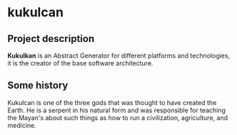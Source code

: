# kukulcan

## Project description

**Kukulkan** is an Abstract Generator for different platforms and technologies, it is the creator of the base software architecture.

## Some history

Kukulcan is one of the three gods that was thought to have created the Earth. He is a serpent in his natural form and was responsible for teaching the Mayan's about such things as how to run a civilization, agriculture, and medicine.
